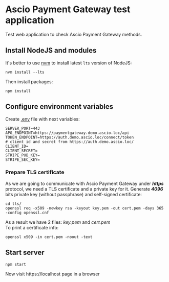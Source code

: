 # Ascio Payment Gateway test application
Test web application to check Ascio Payment Gateway methods.

## Install NodeJS and modules
It\'s better to use [nvm](https://github.com/nvm-sh/nvm) to install latest `lts` version of NodeJS:
```
nvm install --lts
```

Then install packages:
```
npm install
```

## Configure environment variables
Create <ins>.env</ins> file with next variables:
```
SERVER_PORT=443
APG_ENDPOINT=https://paymentgateway.demo.ascio.loc/api
TOKEN_ENDPOINT=https://auth.demo.ascio.loc/connect/token
# client id and secret from https://auth.demo.ascio.loc/
CLIENT_ID=
CLIENT_SECRET=
STRIPE_PUB_KEY=
STRIPE_SEC_KEY=
```

### Prepare TLS certificate
As we are going to communicate with Ascio Payment Gateway under ***https*** protocol, we need a TLS certificate and a private key for it.
Generate ***4096*** bits private key (without passphrase) and self-signed certificate:
```
cd tls/
openssl req -x509 -newkey rsa -keyout key.pem -out cert.pem -days 365 -config openssl.cnf
```
As a result we have 2 files: *key.pem* and *cert.pem*<br>
To print a certificate info:
```
openssl x509 -in cert.pem -noout -text
```

## Start server
```
npm start
```

Now visit https://localhost page in a browser
